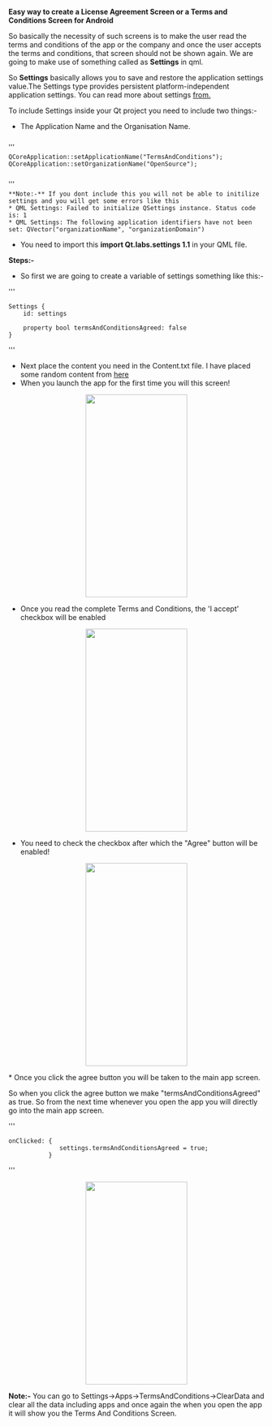 **Easy way to create a License Agreement Screen or a Terms and Conditions Screen for Android**

So basically the necessity of such screens is to make the user read the terms and conditions of the app or the company and once the user accepts the terms and conditions, that screen should not be shown again. We are going to make use of something called as **Settings** in qml.

So **Settings** basically allows you to save and restore the application settings value.The Settings type provides persistent platform-independent application settings. You can read more about settings [from.](https://doc.qt.io/qt-5/qml-qt-labs-settings-settings.html)

To include Settings inside your Qt project you need to include two things:-
* The Application Name and the Organisation Name.

,,,

    QCoreApplication::setApplicationName("TermsAndConditions");
    QCoreApplication::setOrganizationName("OpenSource");
    
,,,
    
    **Note:-** If you dont include this you will not be able to initilize settings and you will get some errors like this
    * QML Settings: Failed to initialize QSettings instance. Status code is: 1
    * QML Settings: The following application identifiers have not been set: QVector("organizationName", "organizationDomain")

* You need to import this **import Qt.labs.settings 1.1** in your QML file.

**Steps:-**
* So first we are going to create a variable of settings something like this:-

'''

    Settings {
        id: settings

        property bool termsAndConditionsAgreed: false
    }
    
'''
 
* Next place the content you need in the Content.txt file. I have placed some random content from [here](https://en.wikipedia.org/wiki/Qt_(software))
* When you launch the app for the first time you will this screen!
<p align="center">
    <img src="https://user-images.githubusercontent.com/8769408/118407906-82c67980-b6a0-11eb-882d-a158e3cca632.jpg" width="200" height="400"/>
</p>

* Once you read the complete Terms and Conditions, the 'I accept' checkbox will be enabled
<p align="center">
    <img src="https://user-images.githubusercontent.com/8769408/118408048-50694c00-b6a1-11eb-9a2d-7ea70c71f276.jpg" width="200" height="400"/>
</p>

* You need to check the checkbox after which the "Agree" button will be enabled!
<p align="center">
    <img src="https://user-images.githubusercontent.com/8769408/118408115-9faf7c80-b6a1-11eb-97cb-f6c129a5a754.jpg" width="200" height="400"/>
</p>
* Once you click the agree button you will be taken to the main app screen.

So when you click the agree button we make "termsAndConditionsAgreed" as true. So from the next time whenever you open the app you will directly go into the main app screen.

'''

    onClicked: {
                  settings.termsAndConditionsAgreed = true;
               }
            
'''

<p align="center">
    <img src="https://user-images.githubusercontent.com/8769408/118408119-a3db9a00-b6a1-11eb-89ca-547125d1eac5.jpg" width="200" height="400"/>
</p>
    
**Note:-** You can go to Settings->Apps->TermsAndConditions->ClearData and clear all the data including apps and once again the when you open the app it will show you the Terms And Conditions Screen.
